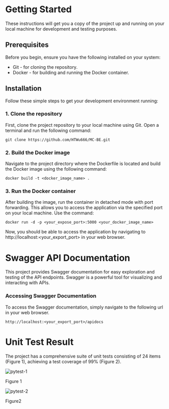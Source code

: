 # Getting Started

These instructions will get you a copy of the project up and running on your local machine for development and testing purposes.

## Prerequisites

Before you begin, ensure you have the following installed on your system:

- Git - for cloning the repository.
- Docker - for building and running the Docker container.

## Installation

Follow these simple steps to get your development environment running:

### 1. Clone the repository

First, clone the project repository to your local machine using Git. Open a terminal and run the following command:

```
git clone https://github.com/HTWu666/MC-BE.git
```

### 2. Build the Docker image

Navigate to the project directory where the Dockerfile is located and build the Docker image using the following command:

```
docker build -t <docker_image_name> .
```

### 3. Run the Docker container

After building the image, run the container in detached mode with port forwarding. This allows you to access the application via the specified port on your local machine. Use the command:

```
docker run -d -p <your_expose_port>:5000 <your_docker_image_name>
```

Now, you should be able to access the application by navigating to http://localhost:<your_export_port> in your web browser.

# Swagger API Documentation

This project provides Swagger documentation for easy exploration and testing of the API endpoints. Swagger is a powerful tool for visualizing and interacting with APIs.

### Accessing Swagger Documentation

To access the Swagger documentation, simply navigate to the following url in your web browser.

```
http://localhost:<your_export_port>/apidocs
```

# Unit Test Result

The project has a comprehensive suite of unit tests consisting of 24 items (Figure 1), achieving a test coverage of 99% (Figure 2).

![pytest-1](https://github.com/HTWu666/MC-BE/assets/126232123/6158f84a-0647-47fe-9646-a692bce84a05)

Figure 1

![pytest-2](https://github.com/HTWu666/MC-BE/assets/126232123/8de8fb52-5ec0-4650-957b-3b324f47f600)

Figure2
